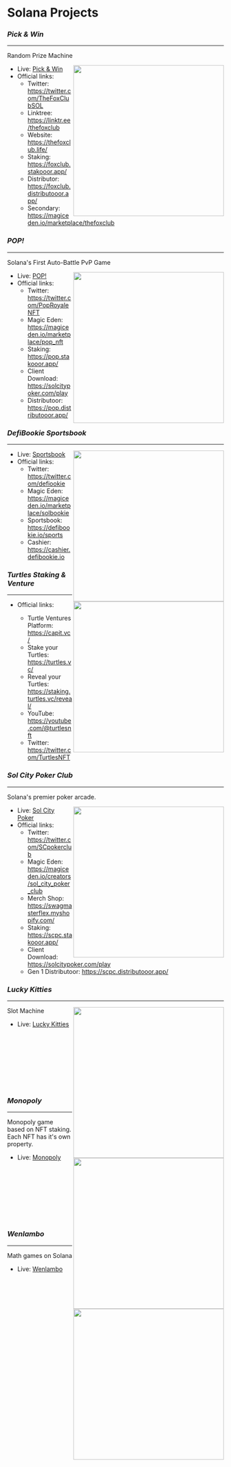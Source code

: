 # Solana Projects

<h3><strong><i>Pick & Win</i></strong></h3>
<hr />

Random Prize Machine

<img align="right" width="350px" src="https://github.com/snowymx/Projects/assets/83990956/24fc5a8a-2052-4b6a-843f-505dc10d41f1.png">

- Live: <a href="https://picknwin.io/ ">Pick & Win</a>
- Official links: 
  - Twitter: https://twitter.com/TheFoxClubSOL
  - Linktree: https://linktr.ee/thefoxclub
  - Website: https://thefoxclub.life/
  - Staking: https://foxclub.stakooor.app/
  - Distributor: https://foxclub.distributooor.app/
  - Secondary: https://magiceden.io/marketplace/thefoxclub



<h3><strong><i>POP!</i></strong></h3>
<hr />

Solana's First Auto-Battle PvP Game

<img align="right" width="350px" src="https://github.com/snowymx/Projects/assets/83990956/912ac248-26e3-4274-851d-2f06143c9e94.png">

- Live: <a href="https://solpop.gg/ ">POP!</a>
- Official links: 
  - Twitter:  https://twitter.com/PopRoyaleNFT
  - Magic Eden: https://magiceden.io/marketplace/pop_nft
  - Staking: https://pop.stakooor.app/
  - Client Download: https://solcitypoker.com/play
  - Distributoor: https://pop.distributooor.app/
 


<h3><strong><i>DefiBookie Sportsbook</i></strong></h3>
<hr />

<img align="right" width="350px" src="https://github.com/snowymx/Projects/assets/83990956/d7855363-03cb-499a-b531-3956df088a70.png">

- Live: <a href="https://defibookie.io/">Sportsbook</a>
- Official links:
  - Twitter:  https://twitter.com/defiookie
  - Magic Eden: https://magiceden.io/marketplace/solbookie
  - Sportsbook: https://defibookie.io/sports
  - Cashier: https://cashier.defibookie.io



<h3><strong><i>Turtles Staking & Venture</i></strong></h3>
<hr />

<img align="right" width="350px" src="https://github.com/snowymx/Projects/assets/83990956/caa084e4-144c-47fa-953f-3b72332d753d.png">

- Official links:
 
  - Turtle Ventures Platform:  https://capit.vc/
  - Stake your Turtles:  https://turtles.vc/
  - Reveal your Turtles:  https://staking.turtles.vc/reveal/
  - YouTube:  https://youtube.com/@turtlesnft
  - Twitter:  https://twitter.com/TurtlesNFT



<h3><strong><i>Sol City Poker Club</i></strong></h3>
<hr />

Solana's premier poker arcade.

<img align="right" width="350px" src="https://github.com/snowymx/Projects/assets/83990956/6b907dae-23d0-494d-9c18-91bd57f089e4.png">

- Live: <a href="https://solcitypoker.com/">Sol City Poker</a>
- Official links: 
  - Twitter: https://twitter.com/SCpokerclub
  - Magic Eden: https://magiceden.io/creators/sol_city_poker_club
  - Merch Shop: https://swagmasterflex.myshopify.com/
  - Staking: https://scpc.stakooor.app/
  - Client Download: https://solcitypoker.com/play
  - Gen 1 Distributoor: https://scpc.distributooor.app/
 

<h3><strong><i>Lucky Kitties</i></strong></h3>
<hr />

Slot Machine
  <img align="right" width="350px" src="https://github.com/snowymx/Projects/assets/83990956/02e48e64-8a6c-4e24-b58b-3fcb628217bf.png">

  - Live: <a href="https://luckykitties.xyz/">Lucky Kitties</a>
    <br />
    <br />
    <br />
    <br />
    <br />
    <br />
    <br />
    <br />
    <br />


   
<h3><strong><i>Monopoly</i></strong></h3>
<hr />

Monopoly game based on NFT staking.
Each NFT has it's own property.

  <img align="right" width="350px" src="https://github.com/snowymx/Projects/assets/83990956/7bc23635-0d34-483e-b680-47b64af239d5.png">

  - Live: <a href="https://www.monopoly.cafe/">Monopoly</a>
    <br />
    <br />
    <br />
    <br />
    <br />
    <br />
    <br />
    <br />
    <br />
    



<h3><strong><i>Wenlambo</i></strong></h3>
<hr />

Math games on Solana
  <img align="right" width="350px" src="https://github.com/snowymx/Projects/assets/83990956/59e73ffd-afa9-478e-b1dd-06970f245698.png">

  - Live: <a href="https://wenlam.bo/">Wenlambo</a>
    <br />
    <br />
    <br />
    <br />
    <br />
    <br />
    <br />
    <br />
    <br />


  


